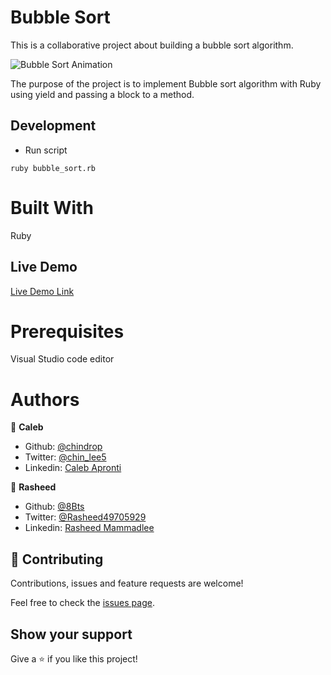 # Bubble Sort

This is a collaborative project about building a bubble sort algorithm.

![Bubble Sort Animation](Bubble-sort-example.gif)

The purpose of the project is to implement Bubble sort algorithm with Ruby using yield and passing a block to a method. 

## Development

* Run script
```
ruby bubble_sort.rb
```

# Built With

Ruby

## Live Demo

[Live Demo Link](https://repl.it/@NiiazalyDzhumal/UnconsciousPrimeClosedsource)

# Prerequisites

Visual Studio code editor

# Authors

👤 **Caleb**

- Github: [@chindrop](https://github.com/chindrop)
- Twitter: [@chin_lee5](https://twitter.com/chin_lee5)
- Linkedin: [Caleb Apronti](https://www.linkedin.com/in/caleb-apronti-8b511687/)

👤 **Rasheed**

- Github: [@8Bts](https://github.com/8Bts)
- Twitter: [@Rasheed49705929](https://twitter.com/Rasheed49705929)
- Linkedin: [Rasheed Mammadlee](https://www.linkedin.com/in/mcmizze-price-238a70135/ )

## 🤝 Contributing

Contributions, issues and feature requests are welcome!

Feel free to check the [issues page](https://github.com/Samitti/bubble_sort/issues).

## Show your support

Give a ⭐️ if you like this project!